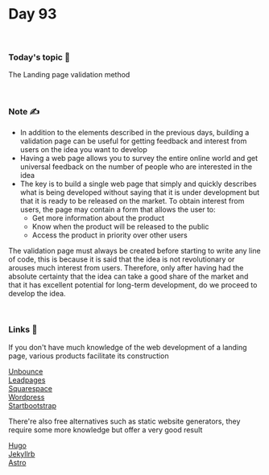 # Day 93

&nbsp;

### Today's topic 🎯
The Landing page validation method

&nbsp;

### Note ✍️
- In addition to the elements described in the previous days, building a validation page can be useful for getting feedback and interest from users on the idea you want to develop
- Having a web page allows you to survey the entire online world and get universal feedback on the number of people who are interested in the idea
- The key is to build a single web page that simply and quickly describes what is being developed without saying that it is under development but that it is ready to be released on the market. To obtain interest from users, the page may contain a form that allows the user to:
     - Get more information about the product
     - Know when the product will be released to the public
     - Access the product in priority over other users

The validation page must always be created before starting to write any line of code, this is because it is said that the idea is not revolutionary or arouses much interest from users. Therefore, only after having had the absolute certainty that the idea can take a good share of the market and that it has excellent potential for long-term development, do we proceed to develop the idea.


&nbsp;

### Links 🚀
If you don't have much knowledge of the web development of a landing page, various products facilitate its construction

[Unbounce](https://unbounce.com)  
[Leadpages](https://www.leadpages.com)  
[Squarespace](https://squarespace.com)  
[Wordpress](https://wordpress.org)  
[Startbootstrap](https://startbootstrap.com)

There're also free alternatives such as static website generators, they require some more knowledge but offer a very good result

[Hugo](https://gohugo.io)  
[Jekyllrb](https://jekyllrb.com)  
[Astro](https://astro.build)
